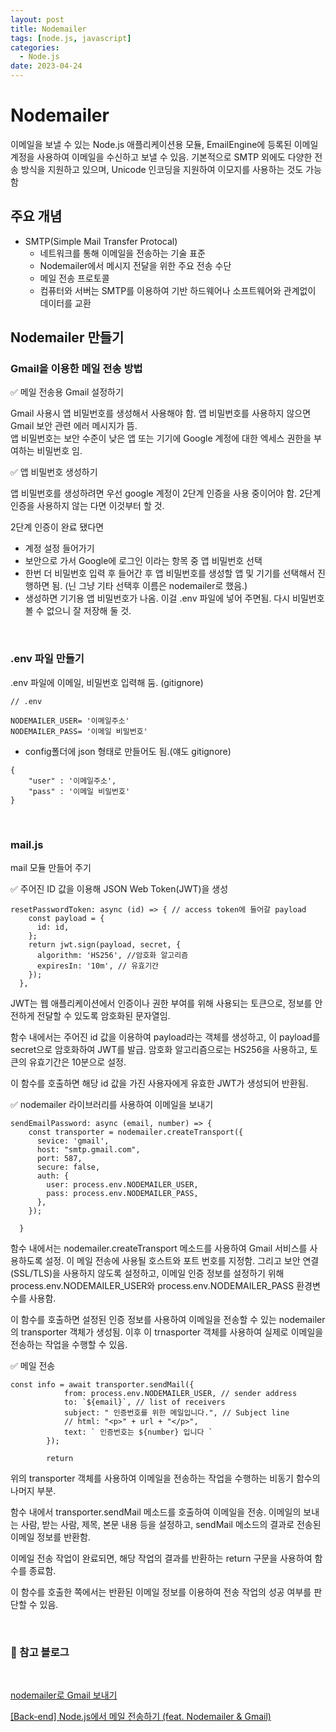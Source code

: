 ```yaml
---
layout: post
title: Nodemailer
tags: [node.js, javascript]
categories:
  - Node.js
date: 2023-04-24
---
```


# Nodemailer

이메일을 보낼 수 있는 Node.js 애플리케이션용 모듈, EmailEngine에 등록된 이메일 계정을 사용하여 이메일을 수신하고 보낼 수 있음. 기본적으로 SMTP 외에도 다양한 전송 방식을 지원하고 있으며, Unicode 인코딩을 지원하여 이모지를 사용하는 것도 가능함

## 주요 개념

- SMTP(Simple Mail Transfer Protocal)
  - 네트워크를 통해 이메일을 전송하는 기술 표준
  - Nodemailer에서 메시지 전달을 위한 주요 전송 수단
  - 메일 전송 프로토콜
  - 컴퓨터와 서버는 SMTP를 이용하여 기반 하드웨어나 소프트웨어와 관계없이 데이터를 교환

## Nodemailer 만들기

### Gmail을 이용한 메일 전송 방법

✅ 메일 전송용 Gmail 설정하기

Gmail 사용시 앱 비밀번호를 생성해서 사용해야 함. 앱 비밀번호를 사용하지 않으면 Gmail 보안 관련 에러 메시지가 뜸.  
앱 비밀번호는 보안 수준이 낮은 앱 또는 기기에 Google 계정에 대한 엑세스 권한을 부여하는 비밀번호 임.

✅ 앱 비밀번호 생성하기

앱 비밀번호를 생성하려면 우선 google 계정이 2단계 인증을 사용 중이어야 함. 2단계 인증을 사용하지 않는 다면 이것부터 할 것.

2단계 인증이 완료 됐다면

- 계정 설정 들어가기
- 보안으로 가서 Google에 로그인 이라는 항목 중 앱 비밀번호 선택
- 한번 더 비밀번호 입력 후 들어간 후 앱 비밀번호를 생성할 앱 및 기기를 선택해서 진행하면 됨. (닌 그냥 기타 선택후 이름은 nodemailer로 했음.)
- 생성하면 기기용 앱 비밀번호가 나옴. 이걸 .env 파일에 넣어 주면됨. 다시 비밀번호 볼 수 없으니 잘 저장해 둘 것.

<br>

### .env 파일 만들기

.env 파일에 이메일, 비밀번호 입력해 둠. (gitignore)

```
// .env

NODEMAILER_USER= '이메일주소'
NODEMAILER_PASS= '이메일 비밀번호'
```

- config폴더에 json 형태로 만들어도 됨.(얘도 gitignore)

```
{
	"user" : '이메일주소',
	"pass" : '이메일 비밀번호'
}
```

<br>

### mail.js

mail 모듈 만들어 주기

✅ 주어진 ID 값을 이용해 JSON Web Token(JWT)을 생성

```
resetPasswordToken: async (id) => { // access token에 들어갈 payload
    const payload = {
      id: id,
    };
    return jwt.sign(payload, secret, {
      algorithm: 'HS256', //암호화 알고리즘
      expiresIn: '10m', // 유효기간
    });
  },
```

JWT는 웹 애플리케이션에서 인증이나 권한 부여를 위해 사용되는 토큰으로, 정보를 안전하게 전달할 수 있도록 암호화된 문자열임.

함수 내에서는 주어진 id 값을 이용하여 payload라는 객체를 생성하고, 이 payload를 secret으로 암호화하여 JWT를 발급. 암호화 알고리즘으로는 HS256을 사용하고, 토큰의 유효기간은 10분으로 설정.

이 함수를 호출하면 해당 id 값을 가진 사용자에게 유효한 JWT가 생성되어 반환됨.

✅ nodemailer 라이브러리를 사용하여 이메일을 보내기

```
sendEmailPassword: async (email, number) => {
    const transporter = nodemailer.createTransport({
      sevice: 'gmail',
      host: "smtp.gmail.com",
      port: 587,
      secure: false,
      auth: {
        user: process.env.NODEMAILER_USER,
        pass: process.env.NODEMAILER_PASS,
      },
    });

  }
```

함수 내에서는 nodemailer.createTransport 메소드를 사용하여 Gmail 서비스를 사용하도록 설정. 이 메일 전송에 사용될 호스트와 포트 번호를 지정함. 그리고 보안 연결(SSL/TLS)을 사용하지 않도록 설정하고, 이메일 인증 정보를 설정하기 위해 process.env.NODEMAILER_USER와 process.env.NODEMAILER_PASS 환경변수를 사용함.

이 함수를 호출하면 설정된 인증 정보를 사용하여 이메일을 전송할 수 있는 nodemailer의 transporter 객체가 생성됨. 이후 이 trnasporter 객체를 사용하여 실제로 이메일을 전송하는 작업을 수행할 수 있음.

✅ 메일 전송

```
const info = await transporter.sendMail({
            from: process.env.NODEMAILER_USER, // sender address
            to: `${email}`, // list of receivers
            subject: " 인증번호를 위한 메일입니다.", // Subject line
            // html: "<p>" + url + "</p>",
            text: ` 인증번호는 ${number} 입니다 `
        });

        return
```

위의 transporter 객체를 사용하여 이메일을 전송하는 작업을 수행하는 비동기 함수의 나머지 부분.

함수 내에서 transporter.sendMail 메소드를 호출하여 이메일을 전송. 이메일의 보내는 사람, 받는 사람, 제목, 본문 내용 등을 설정하고, sendMail 메소드의 결과로 전송된 이메일 정보를 반환함.

이메일 전송 작업이 완료되면, 해당 작업의 결과를 반환하는 return 구문을 사용하여 함수를 종료함.

이 함수를 호출한 쪽에서는 반환된 이메일 정보를 이용하여 전송 작업의 성공 여부를 판단할 수 있음.

<br>

### 📌 참고 블로그

<br>

[nodemailer로 Gmail 보내기](https://www.cckn.dev/dev/2000-9-nodemailer/)

[[Back-end] Node.js에서 메일 전송하기 (feat. Nodemailer & Gmail)](https://velog.io/@josworks27/Back-end-Node.js%EC%97%90%EC%84%9C-%EB%A9%94%EC%9D%BC-%EC%A0%84%EC%86%A1%ED%95%98%EA%B8%B0-feat.-Nodemailer-Gmail)
